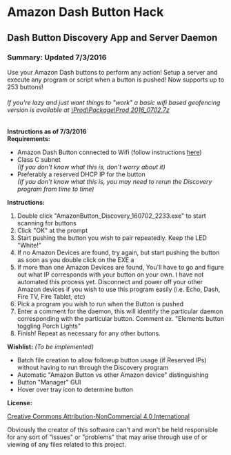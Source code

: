 Amazon Dash Button Hack 
=============
## Dash Button Discovery App and Server Daemon 


### Summary: Updated 7/3/2016
Use your Amazon Dash buttons to perform any action! Setup a server and execute any program or script when a button is pushed! Now supports up to 253 buttons!   

###### If you're lazy and just want things to "work" a basic wifi based geofencing version is available at [\Prod\Package\Prod 2016_0702.7z](https://github.com/fiveseven808/AutoHueServer/raw/master/Prod/Package/Prod%202016_0702.7z)  


**Instructions as of 7/3/2016**  
**Requirements:**

  * Amazon Dash Button connected to Wifi (follow instructions [here](http://www.instructables.com/id/Amazon-Dash-Button-Hack/))
  * Class C subnet  
    *(If you don't know what this is, don't worry about it)*
  * Preferably a reserved DHCP IP for the button  
    *(If you don't know what this is, you may need to rerun the Discovery program from time to time)*
	
**Instructions:**

  1. Double click "AmazonButton_Discovery_160702_2233.exe" to start scanning for buttons
  2. Click "OK" at the prompt
  3. Start pushing the button you wish to pair repeatedly. Keep the LED "White!"
  4. If no Amazon Devices are found, try again, but start pushing the button as soon as you double click on the EXE a
  5. If more than one Amazon Devices are found, You'll have to go and figure out what IP corresponds with your button on your own. I have not automated this process yet. Disconnect and power off your other Amazon devices if you wish to use this program easily (i.e. Echo, Dash, Fire TV, Fire Tablet, etc) 
  6. Pick a program you wish to run when the Button is pushed
  7. Enter a comment for the daemon, this will identify the particular daemon corresponding with the particular button. Comment ex. "Elements button toggling Porch Lights" 
  8. Finish! Repeat as necessary for any other buttons. 
		
		  	 
**Wishlist:** *(To be implemented)*

  * Batch file creation to allow followup button usage (if Reserved IPs) without having to run through the Discovery program
  * Automatic "Amazon Button vs other Amazon device" distinguishing
  * Button "Manager" GUI 
  * Hover over tray icon to determine button

**License:** 

[Creative Commons Attribution-NonCommercial 4.0 International ](https://creativecommons.org/licenses/by-nc/4.0/)  

Obviously the creator of this software can't and won't be held responsible for any sort of "issues" or "problems" that may arise through use of or viewing of any files related to this project. 
